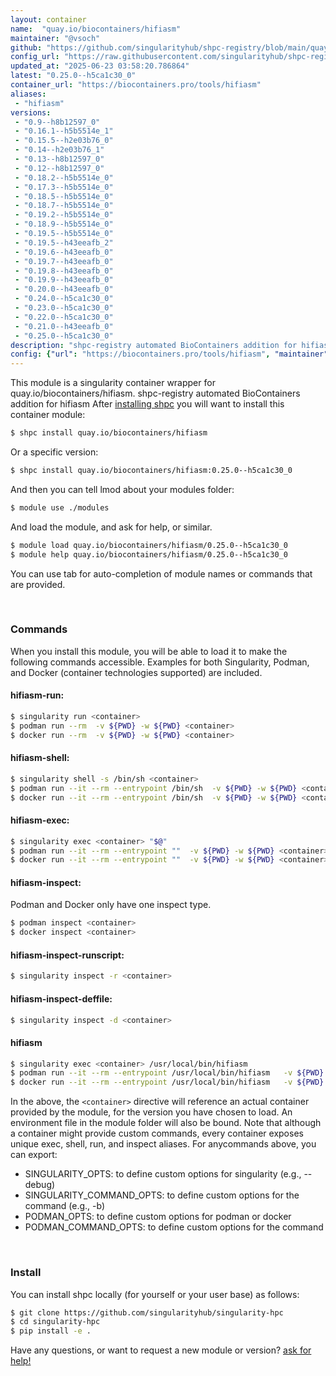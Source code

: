 ```yaml
---
layout: container
name:  "quay.io/biocontainers/hifiasm"
maintainer: "@vsoch"
github: "https://github.com/singularityhub/shpc-registry/blob/main/quay.io/biocontainers/hifiasm/container.yaml"
config_url: "https://raw.githubusercontent.com/singularityhub/shpc-registry/main/quay.io/biocontainers/hifiasm/container.yaml"
updated_at: "2025-06-23 03:58:20.786864"
latest: "0.25.0--h5ca1c30_0"
container_url: "https://biocontainers.pro/tools/hifiasm"
aliases:
 - "hifiasm"
versions:
 - "0.9--h8b12597_0"
 - "0.16.1--h5b5514e_1"
 - "0.15.5--h2e03b76_0"
 - "0.14--h2e03b76_1"
 - "0.13--h8b12597_0"
 - "0.12--h8b12597_0"
 - "0.18.2--h5b5514e_0"
 - "0.17.3--h5b5514e_0"
 - "0.18.5--h5b5514e_0"
 - "0.18.7--h5b5514e_0"
 - "0.19.2--h5b5514e_0"
 - "0.18.9--h5b5514e_0"
 - "0.19.5--h5b5514e_0"
 - "0.19.5--h43eeafb_2"
 - "0.19.6--h43eeafb_0"
 - "0.19.7--h43eeafb_0"
 - "0.19.8--h43eeafb_0"
 - "0.19.9--h43eeafb_0"
 - "0.20.0--h43eeafb_0"
 - "0.24.0--h5ca1c30_0"
 - "0.23.0--h5ca1c30_0"
 - "0.22.0--h5ca1c30_0"
 - "0.21.0--h43eeafb_0"
 - "0.25.0--h5ca1c30_0"
description: "shpc-registry automated BioContainers addition for hifiasm"
config: {"url": "https://biocontainers.pro/tools/hifiasm", "maintainer": "@vsoch", "description": "shpc-registry automated BioContainers addition for hifiasm", "latest": {"0.25.0--h5ca1c30_0": "sha256:5dc4c88cabceb56445f44e785dae252e13fb8131e9bde54028bfb4102a3f424d"}, "tags": {"0.9--h8b12597_0": "sha256:d3e1ccc462ae75a00b8c4eab3ec8d5d8335fd7eda7576d1d5c0418e2555cd507", "0.16.1--h5b5514e_1": "sha256:14c7e3b16c788dc6d621d05a75ed25b365009bcd4791dc0c65c4619c1fbf538f", "0.15.5--h2e03b76_0": "sha256:e664c4bcb49644239792f063afb7cd72d221e4274dd2372543c7ded4a7e6a92e", "0.14--h2e03b76_1": "sha256:b20aad6d6536a175cc5aad1fa3c67f2ba8c75d1a63422ca349dceb78a121235e", "0.13--h8b12597_0": "sha256:3960cb1f855429333a74342e8c7bca7daf3f67eb28bffec5194d0740e125d7ca", "0.12--h8b12597_0": "sha256:e91dfc489e6c592f01647c3e149ea8629331028f5a73c95c11f085b5bec593c9", "0.18.2--h5b5514e_0": "sha256:446da2717505c90a4ef7ac0f85988f21626ffeb7ab5e106c029707dda510100e", "0.17.3--h5b5514e_0": "sha256:52954d3b58e475e3f627e4e92995a75231904e6c2b13e1b41d1e4ad41899f0bf", "0.18.5--h5b5514e_0": "sha256:19730c5e8923ddd5d428dc5c5561ef62beb0542716ef0301dce3d674613c9e5d", "0.18.7--h5b5514e_0": "sha256:fe90ab61eb7489a0e0c12922fc7a735d2ba2c6d5d4a9f693a1f98835042af7c9", "0.19.2--h5b5514e_0": "sha256:29afc4a3e4d368ef2bfbeb0f8f0704ef70f3e6579bbaab8f6dcf17fa9cdc3e17", "0.18.9--h5b5514e_0": "sha256:07b0c7cc3b76b418ed66f5613d52208853be36f3d54424fec07e380e88b72a7a", "0.19.5--h5b5514e_0": "sha256:c07b3bc3ed172fcf1d7cc515222724b30a436492713288df3451f37c97c3f3c0", "0.19.5--h43eeafb_2": "sha256:57cbd192ec04ef59aeec57b8bf54c173829e59f4752d3f9215399cca951bc5bd", "0.19.6--h43eeafb_0": "sha256:0ca92e845855bc928b57285219596b61059ccce72aa78843ff9171564470d2e1", "0.19.7--h43eeafb_0": "sha256:acb8bf9fe27d3ac3d7c02e6d5ea2df14229ea05b3809d230e157198b68e3ef55", "0.19.8--h43eeafb_0": "sha256:f0ee25fcc37af9e2260d2145b4ae54bcd43c90bd5cab777833917b5ae1a08647", "0.19.9--h43eeafb_0": "sha256:b26655b54a8da99dac0e070262ade87c8a7a975bedb0b5af4774e89dc51884be", "0.20.0--h43eeafb_0": "sha256:b8b2736b620697e16112142b658e5c7d58ca4b6cd8eb88c52e0961caeeb641a9", "0.24.0--h5ca1c30_0": "sha256:2fb60ae8d533fda68e718564979588473a3ec78db76991cc0311ed9607887353", "0.23.0--h5ca1c30_0": "sha256:cd787f98167bf7d9a20d392cd779aecf6658a35953d64a2117fbd375dfbcbacf", "0.22.0--h5ca1c30_0": "sha256:6cb16c8620a440f659117ead992c785c98226d92a2afa96627ea08c89ab87430", "0.21.0--h43eeafb_0": "sha256:c01e666a1d5023f8592b330bb9dca4d0aef95afe830069b72d67b6443373c0c9", "0.25.0--h5ca1c30_0": "sha256:5dc4c88cabceb56445f44e785dae252e13fb8131e9bde54028bfb4102a3f424d"}, "docker": "quay.io/biocontainers/hifiasm", "aliases": {"hifiasm": "/usr/local/bin/hifiasm"}}
---
```


This module is a singularity container wrapper for quay.io/biocontainers/hifiasm.
shpc-registry automated BioContainers addition for hifiasm
After [installing shpc](#install) you will want to install this container module:


```bash
$ shpc install quay.io/biocontainers/hifiasm
```

Or a specific version:

```bash
$ shpc install quay.io/biocontainers/hifiasm:0.25.0--h5ca1c30_0
```

And then you can tell lmod about your modules folder:

```bash
$ module use ./modules
```

And load the module, and ask for help, or similar.

```bash
$ module load quay.io/biocontainers/hifiasm/0.25.0--h5ca1c30_0
$ module help quay.io/biocontainers/hifiasm/0.25.0--h5ca1c30_0
```

You can use tab for auto-completion of module names or commands that are provided.

<br>

### Commands

When you install this module, you will be able to load it to make the following commands accessible.
Examples for both Singularity, Podman, and Docker (container technologies supported) are included.

#### hifiasm-run:

```bash
$ singularity run <container>
$ podman run --rm  -v ${PWD} -w ${PWD} <container>
$ docker run --rm  -v ${PWD} -w ${PWD} <container>
```

#### hifiasm-shell:

```bash
$ singularity shell -s /bin/sh <container>
$ podman run --it --rm --entrypoint /bin/sh  -v ${PWD} -w ${PWD} <container>
$ docker run --it --rm --entrypoint /bin/sh  -v ${PWD} -w ${PWD} <container>
```

#### hifiasm-exec:

```bash
$ singularity exec <container> "$@"
$ podman run --it --rm --entrypoint ""  -v ${PWD} -w ${PWD} <container> "$@"
$ docker run --it --rm --entrypoint ""  -v ${PWD} -w ${PWD} <container> "$@"
```

#### hifiasm-inspect:

Podman and Docker only have one inspect type.

```bash
$ podman inspect <container>
$ docker inspect <container>
```

#### hifiasm-inspect-runscript:

```bash
$ singularity inspect -r <container>
```

#### hifiasm-inspect-deffile:

```bash
$ singularity inspect -d <container>
```


#### hifiasm

```bash
$ singularity exec <container> /usr/local/bin/hifiasm
$ podman run --it --rm --entrypoint /usr/local/bin/hifiasm   -v ${PWD} -w ${PWD} <container> -c " $@"
$ docker run --it --rm --entrypoint /usr/local/bin/hifiasm   -v ${PWD} -w ${PWD} <container> -c " $@"
```



In the above, the `<container>` directive will reference an actual container provided
by the module, for the version you have chosen to load. An environment file in the
module folder will also be bound. Note that although a container
might provide custom commands, every container exposes unique exec, shell, run, and
inspect aliases. For anycommands above, you can export:

 - SINGULARITY_OPTS: to define custom options for singularity (e.g., --debug)
 - SINGULARITY_COMMAND_OPTS: to define custom options for the command (e.g., -b)
 - PODMAN_OPTS: to define custom options for podman or docker
 - PODMAN_COMMAND_OPTS: to define custom options for the command

<br>

### Install

You can install shpc locally (for yourself or your user base) as follows:

```bash
$ git clone https://github.com/singularityhub/singularity-hpc
$ cd singularity-hpc
$ pip install -e .
```

Have any questions, or want to request a new module or version? [ask for help!](https://github.com/singularityhub/singularity-hpc/issues)